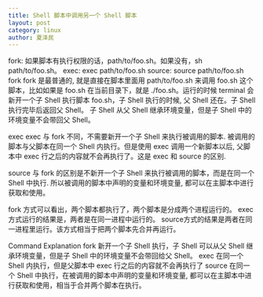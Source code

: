 ```yaml
---
title: Shell 脚本中调用另一个 Shell 脚本
layout: post
category: linux
author: 夏泽民
---
```

fork: 如果脚本有执行权限的话，path/to/foo.sh。如果没有，sh path/to/foo.sh。
exec: exec path/to/foo.sh
source: source path/to/foo.sh
fork
fork 是最普通的, 就是直接在脚本里面用 path/to/foo.sh 来调用 
foo.sh 这个脚本，比如如果是 foo.sh 在当前目录下，就是 ./foo.sh。运行的时候 terminal 会新开一个子 Shell 执行脚本 foo.sh，子 Shell 执行的时候, 父 Shell 还在。子 Shell 执行完毕后返回父 Shell。 子 Shell 从父 Shell 继承环境变量，但是子 Shell 中的环境变量不会带回父 Shell。

exec
exec 与 fork 不同，不需要新开一个子 Shell 来执行被调用的脚本. 被调用的脚本与父脚本在同一个 Shell 内执行。但是使用 exec 调用一个新脚本以后, 父脚本中 exec 行之后的内容就不会再执行了。这是 exec 和 source 的区别.

source
与 fork 的区别是不新开一个子 Shell 来执行被调用的脚本，而是在同一个 Shell 中执行. 所以被调用的脚本中声明的变量和环境变量, 都可以在主脚本中进行获取和使用。
<!-- more -->
fork 方式可以看出，两个脚本都执行了，两个脚本是分成两个进程运行的。
exec 方式运行的结果是，两者是在同一进程中运行的。
source方式的结果是两者在同一进程里运行。该方式相当于把两个脚本先合并再运行。

Command	Explanation
fork	新开一个子 Shell 执行，子 Shell 可以从父 Shell 继承环境变量，但是子 Shell 中的环境变量不会带回给父 Shell。
exec	在同一个 Shell 内执行，但是父脚本中 exec 行之后的内容就不会再执行了
source	在同一个 Shell 中执行，在被调用的脚本中声明的变量和环境变量, 都可以在主脚本中进行获取和使用，相当于合并两个脚本在执行。
